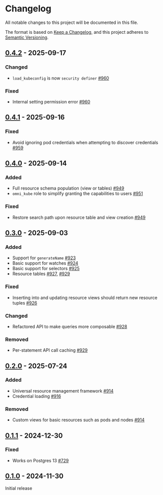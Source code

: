 # Changelog

All notable changes to this project will be documented in this file.

The format is based on [Keep a Changelog](https://keepachangelog.com/en/1.0.0/), and this project adheres
to [Semantic Versioning](https://semver.org/spec/v2.0.0.html).

## [0.4.2] - 2025-09-17

### Changed

* `load_kubeconfig` is now `security definer` [#960](https://github.com/omnigres/omnigres/pull/960)

### Fixed

* Internal setting permission error [#960](https://github.com/omnigres/omnigres/pull/960)

## [0.4.1] - 2025-09-16

### Fixed

* Avoid ignoring pod credentials when attempting to discover
  credentials [#959](https://github.com/omnigres/omnigres/pull/959)

## [0.4.0] - 2025-09-14

### Added

* Full resource schema population (view or tables) [#949](https://github.com/omnigres/omnigres/pull/949)
* `omni_kube` role to simplify granting the capabilities to users [#951](https://github.com/omnigres/omnigres/pull/951)

### Fixed

* Restore search path upon resource table and view creation [#949](https://github.com/omnigres/omnigres/pull/949)

## [0.3.0] - 2025-09-03

### Added

* Support for `generateName` [#923](https://github.com/omnigres/omnigres/pull/923)
* Basic support for watches [#924](https://github.com/omnigres/omnigres/pull/924)
* Basic support for selectors [#925](https://github.com/omnigres/omnigres/pull/925)
* Resource
  tables [#927](https://github.com/omnigres/omnigres/pull/927), [#929](https://github.com/omnigres/omnigres/pull/929)

### Fixed

* Inserting into and updating resource views should return new resource
  tuples [#926](https://github.com/omnigres/omnigres/pull/926)

### Changed

* Refactored API to make queries more composable [#928](https://github.com/omnigres/omnigres/pull/928)

### Removed

* Per-statement API call caching [#929](https://github.com/omnigres/omnigres/pull/929)

## [0.2.0] - 2025-07-24

### Added

* Universal resource management framework [#914](https://github.com/omnigres/omnigres/pull/914)
* Credential loading [#916](https://github.com/omnigres/omnigres/pull/916)

### Removed

* Custom views for basic resources such as pods and nodes [#914](https://github.com/omnigres/omnigres/pull/914)

## [0.1.1] - 2024-12-30

### Fixed

* Works on Postgres 13 [#729](https://github.com/omnigres/omnigres/pull/729)

## [0.1.0] - 2024-11-30

Initial release

[Unreleased]: https://github.com/omnigres/omnigres/commits/next/omni_kube

[0.1.0]: [https://github.com/omnigres/omnigres/pull/676]

[0.1.1]: [https://github.com/omnigres/omnigres/pull/729]

[0.2.0]: [https://github.com/omnigres/omnigres/pull/913]

[0.3.0]: [https://github.com/omnigres/omnigres/pull/922]

[0.4.0]: [https://github.com/omnigres/omnigres/pull/948]

[0.4.1]: [https://github.com/omnigres/omnigres/pull/959]

[0.4.2]: [https://github.com/omnigres/omnigres/pull/960]
